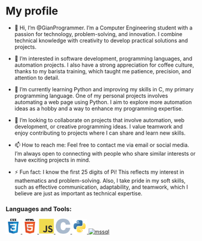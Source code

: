 # My profile

- 👋 Hi, I’m @GianProgrammer. I’m a Computer Engineering student with a passion for technology, problem-solving, and innovation. I combine technical knowledge with creativity to develop practical solutions and projects.
  
- 👀 I’m interested in software development, programming languages, and automation projects. I also have a strong appreciation for coffee culture, thanks to my barista training, which taught me patience, precision, and attention to detail.

- 🌱 I’m currently learning Python and improving my skills in C, my primary programming language. One of my personal projects involves automating a web page using Python. I aim to explore more automation ideas as a hobby and a way to enhance my programming expertise.
  
- 💞️ I’m looking to collaborate on projects that involve automation, web development, or creative programming ideas. I value teamwork and enjoy contributing to projects where I can share and learn new skills.
  
- 📫 How to reach me: Feel free to contact me via email or social media. I’m always open to connecting with people who share similar interests or have exciting projects in mind.

- ⚡ Fun fact: I know the first 25 digits of Pi! This reflects my interest in mathematics and problem-solving. Also, I take pride in my soft skills, such as effective communication, adaptability, and teamwork, which I believe are just as important as technical expertise.


<h3 align="left">Languages and Tools:</h3>
<p align="left"> 
  <a href="https://www.w3schools.com/css/" target="_blank" rel="noreferrer"> <img src="https://raw.githubusercontent.com/devicons/devicon/master/icons/css3/css3-original-wordmark.svg" alt="css3" width="40" height="40"/> </a> 
  <a href="https://www.w3.org/html/" target="_blank" rel="noreferrer"> <img src="https://raw.githubusercontent.com/devicons/devicon/master/icons/html5/html5-original-wordmark.svg" alt="html5" width="40" height="40"/> </a> 
  <a href="https://developer.mozilla.org/en-US/docs/Web/JavaScript" target="_blank" rel="noreferrer"> <img src="https://raw.githubusercontent.com/devicons/devicon/master/icons/javascript/javascript-original.svg" alt="javascript" width="40" height="40"/> </a> 
  <a href="https://www.cprogramming.com/" target="_blank" rel="noreferrer"> <img src="https://raw.githubusercontent.com/devicons/devicon/master/icons/c/c-original.svg" alt="c" width="40" height="40"/> </a> 
  <a href="https://www.python.org" target="_blank" rel="noreferrer"> <img src="https://raw.githubusercontent.com/devicons/devicon/master/icons/python/python-original.svg" alt="python" width="40" height="40"/> </a>
  <a href="https://www.microsoft.com/en-us/sql-server" target="_blank" rel="noreferrer"> <img src="https://www.svgrepo.com/show/303229/microsoft-sql-server-logo.svg" alt="mssql" width="40" height="40"/> </a> 
</p>

